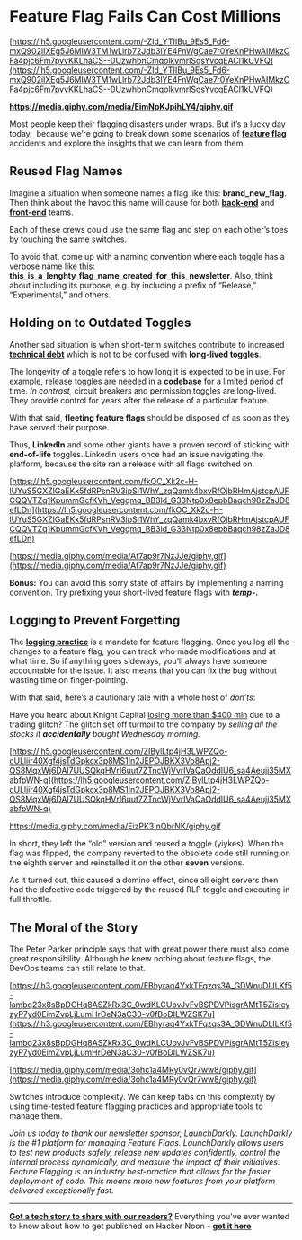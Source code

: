 # Feature Flag Fails Can Cost Millions

[https://lh5.googleusercontent.com/-ZId_YTIIBu_9Es5_Fd6-mxQ902iIXEg5J6MIW3TM1wLlrb72Jdb3lYE4FnWgCae7r0YeXnPHwAIMkzOFa4pjc6Fm7pvvKKLhaCS--0UzwhbnCmqolkvmrlSqsYvcqEACl1kUVFQ](https://lh5.googleusercontent.com/-ZId_YTIIBu_9Es5_Fd6-mxQ902iIXEg5J6MIW3TM1wLlrb72Jdb3lYE4FnWgCae7r0YeXnPHwAIMkzOFa4pjc6Fm7pvvKKLhaCS--0UzwhbnCmqolkvmrlSqsYvcqEACl1kUVFQ)

**https://media.giphy.com/media/EimNpKJpihLY4/giphy.gif**

Most people keep their flagging disasters under wraps. But it’s a lucky day today,  because we’re going to break down some scenarios of [**feature flag**](https://hackernoon.com/how-to-release-your-software-without-losing-your-hair-feature-flags-technique-2b9r3y4m) accidents and explore the insights that we can learn from them.

## **Reused Flag Names**

Imagine a situation when someone names a flag like this: **brand_new_flag**. Then think about the havoc this name will cause for both [**back-end**](https://hackernoon.com/learning-path-to-become-a-backend-developer-in-2020-qr1v32eo) and [**front-end**](https://hackernoon.com/how-to-become-a-front-end-developer-skills-resources-and-career-roadmap-50203w06) teams.

Each of these crews could use the same flag and step on each other’s toes by touching the same switches.

To avoid that, come up with a naming convention where each toggle has a verbose name like this: **this_is_a_lenghty_flag_name_created_for_this_newsletter**. Also, think about including its purpose, e.g. by including a prefix of “Release,” “Experimental,” and others.

## **Holding on to Outdated Toggles**

Another sad situation is when short-term switches contribute to increased [**technical debt**](https://hackernoon.com/track-and-manage-your-technical-debt-to-make-better-strategic-decisions-cw3t33t4) which is not to be confused with **long-lived toggles**.

The longevity of a toggle refers to how long it is expected to be in use. For example, release toggles are needed in a [**codebase**](https://hackernoon.com/how-to-learn-an-existing-code-base-28b88d954bfd) for a limited period of time. *In contrast,* circuit breakers and permission toggles are long-lived. They provide control for years after the release of a particular feature.

With that said, **fleeting feature flags** should be disposed of as soon as they have served their purpose.

Thus, **LinkedIn** and some other giants have a proven record of sticking with **end-of-life** toggles. Linkedin users once had an issue navigating the platform, because the site ran a release with all flags switched on.

[https://lh5.googleusercontent.com/fkOC_Xk2c-H-lUYuS5GXZlGaEKx5fdRPsnRV3ipSi1WhY_zqQamk4bxvRfOjbRHmAjstcpAUFCQQVTZq1KpummGcfKVh_Vegqmq_BB3ld_G33Ntp0x8epbBaqch98zZaJD8efLDn](https://lh5.googleusercontent.com/fkOC_Xk2c-H-lUYuS5GXZlGaEKx5fdRPsnRV3ipSi1WhY_zqQamk4bxvRfOjbRHmAjstcpAUFCQQVTZq1KpummGcfKVh_Vegqmq_BB3ld_G33Ntp0x8epbBaqch98zZaJD8efLDn)

[https://media.giphy.com/media/Af7ap9r7NzJJe/giphy.gif](https://media.giphy.com/media/Af7ap9r7NzJJe/giphy.gif)

**Bonus:** You can avoid this sorry state of affairs by implementing a naming convention. Try prefixing your short-lived feature flags with ***temp-*.**

## **Logging to Prevent Forgetting**

The [**logging practice**](https://hackernoon.com/logging-vs-monitoring-best-practices-for-logging-part-2-rk2s33su) is a mandate for feature flagging. Once you log all the changes to a feature flag, you can track who made modifications and at what time. So if anything goes sideways, you’ll always have someone accountable for the issue. It also means that you can fix the bug without wasting time on finger-pointing.

With that said, here’s a cautionary tale with a whole host of *don’ts*:

Have you heard about Knight Capital [losing more than $400 mln](https://www.sec.gov/news/press-release/2013-222) due to a trading glitch? The glitch set off turmoil to the company *by selling all the stocks it **accidentally** bought Wednesday morning.*

[https://lh5.googleusercontent.com/ZIBylLtp4jH3LWPZQo-cULliir40Xgf4jsTdGpkcx3p8MS1In2JEPOJBKX3Vo8Apj2-QS8MqxWj6DAl7UUSQkqHVrI6uut7ZTncWjVvrlVaQaOddlU6_sa4Aeujj35MXabfpWN-q](https://lh5.googleusercontent.com/ZIBylLtp4jH3LWPZQo-cULliir40Xgf4jsTdGpkcx3p8MS1In2JEPOJBKX3Vo8Apj2-QS8MqxWj6DAl7UUSQkqHVrI6uut7ZTncWjVvrlVaQaOddlU6_sa4Aeujj35MXabfpWN-q)

https://media.giphy.com/media/EizPK3InQbrNK/giphy.gif

In short, they left the “old” version and reused a toggle (yiykes). When the flag was flipped, the company reverted to the obsolete code still running on the eighth server and reinstalled it on the other **seven** versions.

As it turned out, this caused a domino effect, since all eight servers then had the defective code triggered by the reused RLP toggle and executing in full throttle.

## **The Moral of the Story**

The Peter Parker principle says that with great power there must also come great responsibility. Although he knew nothing about feature flags, the DevOps teams can still relate to that.

[https://lh3.googleusercontent.com/EBhyraq4YxkTFqzqs3A_GDWnuDLILKf5-lambq23x8sBpDGHq8ASZkRx3C_0wdKLCUbvJvFvBSPDVPisgrAMtT5ZisIeyzyP7yd0EimZvpLjLumHrDeN3aC30-v0fBoDILWZSK7u](https://lh3.googleusercontent.com/EBhyraq4YxkTFqzqs3A_GDWnuDLILKf5-lambq23x8sBpDGHq8ASZkRx3C_0wdKLCUbvJvFvBSPDVPisgrAMtT5ZisIeyzyP7yd0EimZvpLjLumHrDeN3aC30-v0fBoDILWZSK7u)

[https://media.giphy.com/media/3ohc1a4MRy0vQr7ww8/giphy.gif](https://media.giphy.com/media/3ohc1a4MRy0vQr7ww8/giphy.gif)

Switches introduce complexity. We can keep tabs on this complexity by using time-tested feature flagging practices and appropriate tools to manage them.

*Join us today to thank our newsletter sponsor, LaunchDarkly. LaunchDarkly is the #1 platform for managing Feature Flags. LaunchDarkly allows users to test new products safely, release new updates confidently, control the internal process dynamically, and measure the impact of their initiatives. Feature Flagging is an industry best-practice that allows for the faster deployment of code. This means more new features from your platform delivered exceptionally fast.*

***

**[Got a tech story to share with our readers?](https://hackernoon.com/signup)** Everything you've ever wanted to know about how to get published on Hacker Noon - **[get it here](https://www.publish.hackernoon.com/)**